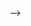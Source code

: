 <!-- ---
layout: post
date: 2022-09-07 07:59:00-0400
inline: true
related_posts: false
--- -->

<!-- A simple inline announcement with Markdown emoji! :sparkles: :smile: -->

<!-- Invited talks at [IFML workshop](https://ifml-uw.github.io/IFML-Workshop-2023/), [UAI tractable probabilistic modelling workshop (TPM)](https://tractable-probabilistic-modeling.github.io/tpm2022/), 
<!-- <a href="https://youtu.be/0XOlT8afiWE"><img src="assets/img/youtube3.png" alt="Watch" style="width:33px;height:30px"></a>,  -->
<!-- Vanderbilt University [Machine Learning Seminar](https://www.youtube.com/playlist?list=PLExMLJgvoXpizhYU-phqbTFiRNNkICJ_L),  -->
<!-- <a href="https://www.youtube.com/watch?v=LszEyqfhW3I&list=PLExMLJgvoXpizhYU-phqbTFiRNNkICJ_L&index=17"><img src="assets/img/youtube3.png" alt="Watch" style="width:33px;height:30px"></a>, -->
<!-- [ICML DataPerf Workshop](https://sites.google.com/view/dataperf2022), UT Austin ECE  -->
<!-- [Colloquia Seminar](https://www.ece.utexas.edu/events/efficient-and-robust-learning-massive-datasets), [Stanfod MLSys seminar](https://mlsys.stanford.edu/), and -->
<!-- <a href="https://www.youtube.com/watch?v=Bmn8SNojTlA"><img src="assets/img/youtube3.png" alt="Watch" style="width:33px;height:30px"></a> -->
<!-- [ICML SubsetML Workshop](https://sites.google.com/view/sparsity-workshop-2021) summarizing our efforts on data selection for efficient and robust learning. You can watch some here <a href="teaching_talks/#talks"><img src="assets/img/youtube3.png" alt="Watch" style="width:30px;height:30px"></a>
Some talks are available [here](http://127.0.0.1:4000/teaching/). --> -->
